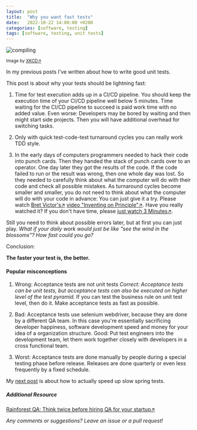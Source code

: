```yaml
---
layout: post
title:  "Why you want fast tests"
date:   2022-10-22 14:00:00 +0200
categories: [software, testing]
tags: [software, testing, unit tests]
---
```


![compiling](https://imgs.xkcd.com/comics/compiling.png)

<small>Image by [XKCD&#8599;](https://xkcd.com/303)</small>

In my previous posts I've written about how to write good unit tests.

This post is about why your tests should be lightning fast:

1. Time for test execution adds up in a CI/CD pipeline. 
You should keep the execution time of your CI/CD pipeline well below 5 minutes.
Time waiting for the CI/CD pipeline to succeed is paid work time with no added value.
Even worse: Developers may be bored by waiting and then might start side projects. Then you will have additional overhead for switching tasks.

2. Only with quick test-code-test turnaround cycles you can really work TDD style. 

3. In the early days of computers programmers needed to hack their code into punch cards. 
Then they handed the stack of punch cards over to an operator. One day later they got the results of the code.
If the code failed to run or the result was wrong, then one whole day was lost.
So they needed to carefully think about what the computer will do with their code and check all possible mistakes. 
As turnaround cycles become smaller and smaller, you do not need to think about what the computer will do with your code in advance: You can just give it a try.
Please watch [Bret Victor's&#8599;](http://worrydream.com/) [video "Inventing on Principle"&#8599;](https://youtu.be/8QiPFmIMxFc). Have you really watched it? If you don't have time, please [just watch 3 Minutes&#8599;](https://youtu.be/8QiPFmIMxFc?t=105). 
 
Still you need to think about possible errors later, but at first you can just play. 
*What if your daily work would just be like "see the wind in the blossoms"? How fast could you go?*                            
                            
Conclusion: 

**The faster your test is, the better.**

#### Popular misconceptions

1. Wrong: Acceptance tests are not unit tests *Correct: Acceptance tests can be unit tests, but acceptance tests can also be executed on higher level of the test pyramid.* 
If you can test the business rule on unit test level, then do it. Make acceptance tests as fast as possible.

2. Bad: Acceptance tests use selenium webdriver, because they are done by a different QA team. In this case you're essentially sacrificing developer happiness, software development speed and money for your idea of a organization structure. Good: Put test engineers into the development team, let them work together closely with developers in a cross functional team.

3. Worst: Acceptance tests are done manually by people during a special testing phase before release. Releases are done quarterly or even less frequently by a fixed schedule.    


My [next post](https://joerg-pfruender.github.io/software/testing/2022/12/12/fasttests1.html) is about how to actually speed up slow spring tests.

##### Additional Resource
[Rainforest QA: Think twice before hiring QA for your startup&#8599;](https://www.rainforestqa.com/blog/hiring-qa)


*Any comments or suggestions? Leave an issue or a pull request!*

